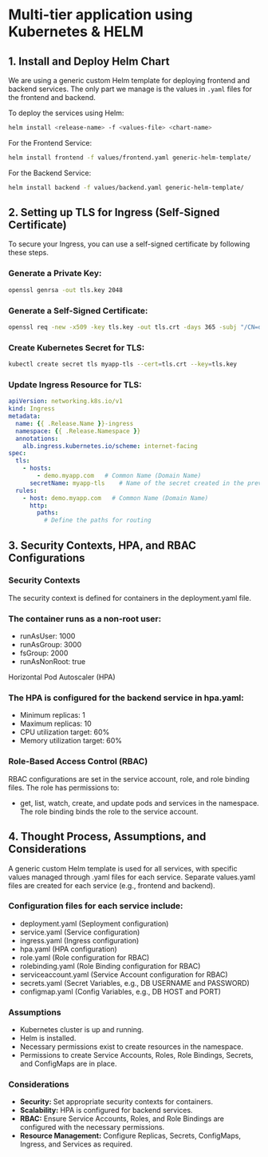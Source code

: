 # Multi-tier application using Kubernetes & HELM

## 1. Install and Deploy Helm Chart

We are using a generic custom Helm template for deploying frontend and backend services. The only part we manage is the values in `.yaml` files for the frontend and backend.

To deploy the services using Helm:

```bash
helm install <release-name> -f <values-file> <chart-name>
```
For the Frontend Service:
```bash
helm install frontend -f values/frontend.yaml generic-helm-template/
```
For the Backend Service:
```bash
helm install backend -f values/backend.yaml generic-helm-template/
```



## 2. Setting up TLS for Ingress (Self-Signed Certificate)
To secure your Ingress, you can use a self-signed certificate by following these steps.

### Generate a Private Key:
```bash
openssl genrsa -out tls.key 2048
```
### Generate a Self-Signed Certificate:
```bash
openssl req -new -x509 -key tls.key -out tls.crt -days 365 -subj "/CN=demo.myapp.com/O=demo.myapp.com"
```
### Create Kubernetes Secret for TLS:
```bash
kubectl create secret tls myapp-tls --cert=tls.crt --key=tls.key
```
### Update Ingress Resource for TLS:
```yaml
apiVersion: networking.k8s.io/v1
kind: Ingress
metadata:
  name: {{ .Release.Name }}-ingress
  namespace: {{ .Release.Namespace }}
  annotations:
    alb.ingress.kubernetes.io/scheme: internet-facing
spec:
  tls:
    - hosts:
        - demo.myapp.com   # Common Name (Domain Name)
      secretName: myapp-tls    # Name of the secret created in the previous step
  rules:
    - host: demo.myapp.com   # Common Name (Domain Name)
      http:
        paths:
          # Define the paths for routing
```

## 3. Security Contexts, HPA, and RBAC Configurations

### Security Contexts
The security context is defined for containers in the deployment.yaml file.
### The container runs as a non-root user:
- runAsUser: 1000
- runAsGroup: 3000
- fsGroup: 2000
- runAsNonRoot: true

Horizontal Pod Autoscaler (HPA)
### The HPA is configured for the backend service in hpa.yaml:
- Minimum replicas: 1
- Maximum replicas: 10
- CPU utilization target: 60%
- Memory utilization target: 60%

### Role-Based Access Control (RBAC)
RBAC configurations are set in the service account, role, and role binding files.
The role has permissions to:
- get, list, watch, create, and update pods and services in the namespace.
The role binding binds the role to the service account.

## 4. Thought Process, Assumptions, and Considerations
A generic custom Helm template is used for all services, with specific values managed through .yaml files for each service.
Separate values.yaml files are created for each service (e.g., frontend and backend).
### Configuration files for each service include:
- deployment.yaml (Seployment configuration)
- service.yaml (Service configuration)
- ingress.yaml (Ingress configuration)
- hpa.yaml (HPA configuration)
- role.yaml (Role configuration for RBAC)
- rolebinding.yaml (Role Binding configuration for RBAC)
- serviceaccount.yaml (Service Account configuration for RBAC)
- secrets.yaml (Secret Variables, e.g., DB USERNAME and PASSWORD)
- configmap.yaml (Config Variables, e.g., DB HOST and PORT)

### Assumptions
- Kubernetes cluster is up and running.
- Helm is installed.
- Necessary permissions exist to create resources in the namespace.
- Permissions to create Service Accounts, Roles, Role Bindings, Secrets, and ConfigMaps are in place.

### Considerations
- **Security:** Set appropriate security contexts for containers.
- **Scalability:** HPA is configured for backend services.
- **RBAC:** Ensure Service Accounts, Roles, and Role Bindings are configured with the necessary permissions.
- **Resource Management:** Configure Replicas, Secrets, ConfigMaps, Ingress, and Services as required.
